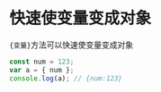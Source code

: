 # 快速使变量变成对象

`{变量}`方法可以快速使变量变成对象

```js
const num = 123;
var a = { num };
console.log(a); // {num:123}
```
